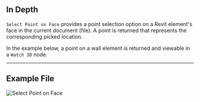 ## In Depth
`Select Point on Face` provides a point selection option on a Revit element's face in the current document (file). A point is returned that represents the corresponding picked location.

In the example below, a point on a wall element is returned and viewable in a `Watch 3D` node.
___
## Example File

![Select Point on Face](./Dynamo.Nodes.DSPointOnElementSelection_img.jpg)